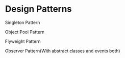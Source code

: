 # Design Patterns

Singleton Pattern

Object Pool Pattern

Flyweight Pattern 

Observer Pattern(With abstract classes and events both)